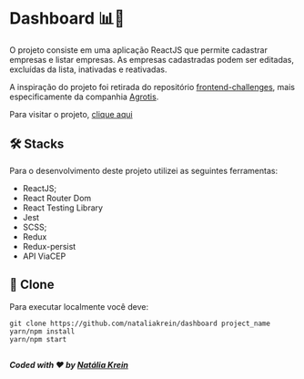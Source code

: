 # Dashboard 📊📌 

O projeto consiste em uma aplicação ReactJS que permite cadastrar empresas e listar empresas. As empresas cadastradas podem ser editadas, excluídas da lista, inativadas e reativadas.

A inspiração do projeto foi retirada do repositório <a href="https://github.com/felipefialho/frontend-challenges">frontend-challenges</a>, mais especificamente da companhia <a href="https://github.com/agrotis-io/desafio-front">Agrotis</a>.

Para visitar o projeto, <a href="https://dashboard-companies.netlify.app/">clique aqui</a>

## 🛠 Stacks
Para o desenvolvimento deste projeto utilizei as seguintes ferramentas:
<ul>
  <li>ReactJS;</li>
  <li>React Router Dom</li>
  <li>React Testing Library</li>
  <li>Jest</li>
  <li>SCSS;</li>
  <li>Redux</li>
  <li>Redux-persist</li>
  <li>API ViaCEP</li>
</ul> 

## 💾 Clone
Para executar localmente você deve:
```
git clone https://github.com/nataliakrein/dashboard project_name
yarn/npm install
yarn/npm start
```
## 
##### Coded with ❤ by <a href="https://github.com/nataliakrein/">Natália Krein</a>
